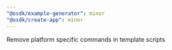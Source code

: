 ```yaml
---
"@osdk/example-generator": minor
"@osdk/create-app": minor
---
```


Remove platform specific commands in template scripts
